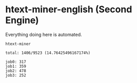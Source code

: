 # htext-miner-english (Second Engine)

Everything doing here is automated.

```
htext-miner

total: 1406/9523 (14.76425496167174%)

job0: 317
job1: 359
job2: 478
job3: 252
```